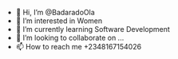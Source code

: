 - 👋 Hi, I’m @BadaradoOla
- 👀 I’m interested in Women
- 🌱 I’m currently learning Software Development
- 💞️ I’m looking to collaborate on ...
- 📫 How to reach me +2348167154026

<!---
BadaradoOla/BadaradoOla is a ✨ special ✨ repository because its `README.md` (this file) appears on your GitHub profile.
You can click the Preview link to take a look at your changes.
--->
